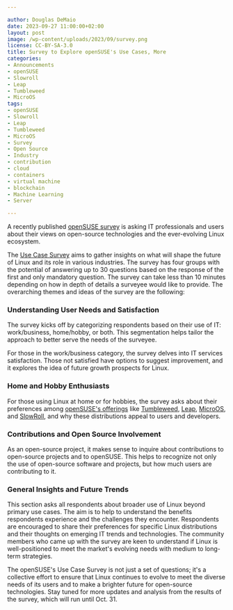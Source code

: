 ```yaml
---

author: Douglas DeMaio 
date: 2023-09-27 11:00:00+02:00
layout: post
image: /wp-content/uploads/2023/09/survey.png
license: CC-BY-SA-3.0
title: Survey to Explore openSUSE's Use Cases, More
categories:
- Announcements
- openSUSE
- Slowroll
- Leap
- Tumbleweed
- MicroOS
tags:
- openSUSE
- Slowroll
- Leap
- Tumbleweed
- MicroOS
- Survey
- Open Source
- Industry
- contribution
- cloud
- containers
- virtual machine
- blockchain
- Machine Learning
- Server

---
```


A recently published [openSUSE survey](https://survey.opensuse.org/) is asking IT professionals and users about their views on open-source technologies and the ever-evolving Linux ecosystem.

The [Use Case Survey](https://survey.opensuse.org/) aims to gather insights on what will shape the future of Linux and its role in various industries. The survey has four groups with the potential of answering up to 30 questions based on the response of the first and only mandatory question. The survey can take less than 10 minutes depending on how in depth of details a surveyee would like to provide. The overarching themes and ideas of the survey are the following:

### Understanding User Needs and Satisfaction

The survey kicks off by categorizing respondents based on their use of IT: work/business, home/hobby, or both. This segmentation helps tailor the approach to better serve the needs of the surveyee.

For those in the work/business category, the survey delves into IT services satisfaction. Those not satisfied have options to suggest improvement, and it explores the idea of future growth prospects for Linux.

### Home and Hobby Enthusiasts

For those using Linux at home or for hobbies, the survey asks about their preferences among [openSUSE's offerings](https://get.opensuse.org/) like [Tumbleweed](https://get.opensuse.org/tumbleweed/), [Leap](https://get.opensuse.org/leap), [MicroOS](https://get.opensuse.org/microos/), and [SlowRoll](https://en.opensuse.org/openSUSE:Slowroll), and why these distributions appeal to users and developers.

### Contributions and Open Source Involvement

As an open-source project, it makes sense to inquire about contributions to open-source projects and to openSUSE. This helps to recognize not only the use of open-source software and projects, but how much users are contributing to it. 

### General Insights and Future Trends

This section asks all respondents about broader use of Linux beyond primary use cases. The aim is to help to understand the benefits respondents experience and the challenges they encounter. Respondents are encouraged to share their preferences for specific Linux distributions and their thoughts on emerging IT trends and technologies. The community members who came up with the survey are keen to understand if Linux is well-positioned to meet the market's evolving needs with medium to long-term strategies.

The openSUSE's Use Case Survey is not just a set of questions; it's a collective effort to ensure that Linux continues to evolve to meet the diverse needs of its users and to make a brighter future for open-source technologies. Stay tuned for more updates and analysis from the results of the survey, which will run until Oct. 31.

<meta name="openSUSE, Open Source, rolling release, logo, design, slowroll, Tumbleweed, Leap, Factory, MicroOS, use case, survey, user, cloud, containers" content="HTML,CSS,XML,JavaScript">
